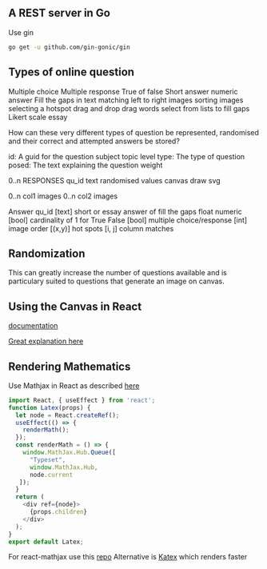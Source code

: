 ## A REST server in Go
Use gin

```sh
go get -u github.com/gin-gonic/gin
```



## Types of online question

Multiple choice
Multiple response
True of false
Short answer
numeric answer
Fill the gaps in text
matching left to right images
sorting images
selecting a hotspot
drag and drop
drag words
select from lists to fill gaps
Likert scale
essay

How can these very different types of question be represented, randomised and their correct and attempted answers be stored?

id:		 A guid for the question
subject
topic
level
type:   The type of question 
posed:  The text explaining the question
weight 

0..n RESPONSES
qu_id
text
randomised values
canvas draw svg

0..n col1 images 
0..n col2 images



Answer
qu_id
[text] short or essay answer of fill the gaps
float  numeric
[bool] cardinality of 1  for True False
[bool]  multiple choice/response
[int]   image order
[(x,y)] hot spots
[i, j]  column matches
  
## Randomization
This can greatly increase the number of questions available and is particulary suited to questions that generate an image on canvas.  



## Using the Canvas in React
[documentation](https://www.npmjs.com/package/react-canvas-draw)

[Great explanation here](https://medium.com/better-programming/add-an-html-canvas-into-your-react-app-176dab099a79)

## Rendering Mathematics
Use Mathjax in React as described [here](https://medium.com/@roopamg777/render-mathematical-equations-latex-using-mathjax-and-react-hooks-e69e36523fff)

```js
import React, { useEffect } from 'react';
function Latex(props) {
  let node = React.createRef();
  useEffect(() => {
    renderMath();
  });
  const renderMath = () => {
    window.MathJax.Hub.Queue([
      "Typeset", 
      window.MathJax.Hub,
      node.current
   ]);
  }
  return (
    <div ref={node}>
      {props.children}
    </div>
  );
}
export default Latex;
```

 For react-mathjax use this [repo](https://github.com/wko27/react-mathjax)
 Alternative is [Katex](https://levelup.gitconnected.com/adding-katex-and-markdown-in-react-7b70694004ef) which renders faster